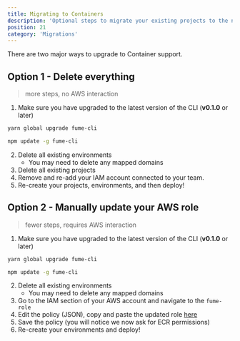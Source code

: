 ```yaml
---
title: Migrating to Containers
description: 'Optional steps to migrate your existing projects to the new container system'
position: 21
category: 'Migrations'
---
```


There are two major ways to upgrade to Container support.

## Option 1 - Delete everything
> more steps, no AWS interaction
1. Make sure you have upgraded to the latest version of the CLI (**v0.1.0** or later)

 <code-group>
   <code-block label="Yarn" active>

  ```bash
  yarn global upgrade fume-cli
  ```

  </code-block>
  <code-block label="NPM">

  ```bash
  npm update -g fume-cli
  ```

  </code-block>
</code-group>

2. Delete all existing environments
    - You may need to delete any mapped domains
3. Delete all existing projects
4. Remove and re-add your IAM account connected to your team.
5. Re-create your projects, environments, and then deploy!

## Option 2 - Manually update your AWS role
> fewer steps, requires AWS interaction
1. Make sure you have upgraded to the latest version of the CLI (**v0.1.0** or later)
   
 <code-group>
   <code-block label="Yarn" active>

  ```bash
  yarn global upgrade fume-cli
  ```

  </code-block>
  <code-block label="NPM">

  ```bash
  npm update -g fume-cli
  ```

  </code-block>
</code-group>

2. Delete all existing environments
   - You may need to delete any mapped domains
3. Go to the IAM section of your AWS account and navigate to the `fume-role`    
4. Edit the policy (JSON), copy and paste the updated role [here](/fume-role) 
5. Save the policy (you will notice we now ask for ECR permissions)
6. Re-create your environments and deploy!
